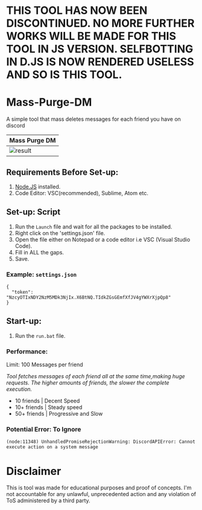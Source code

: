 # THIS TOOL HAS NOW BEEN DISCONTINUED. NO MORE FURTHER WORKS WILL BE MADE FOR THIS TOOL IN JS VERSION. SELFBOTTING IN D.JS IS NOW RENDERED USELESS AND SO IS THIS TOOL.

# Mass-Purge-DM
A simple tool that mass deletes messages for each friend you have on discord

| Mass Purge DM | 
| ------------- | 
| ![result](https://media3.giphy.com/media/hY1HiIc6ODzgNaN2GK/giphy.gif) |

## Requirements Before Set-up:

1. [Node.JS](https://nodejs.org/en/) installed.
2. Code Editor: VSC(recommended), Sublime, Atom etc.

## Set-up: Script

1. Run the `Launch` file and wait for all the packages to be installed.
1. Right click on the 'settings.json' file.
2. Open the file either on Notepad or a code editor i.e VSC (Visual Studio Code).
3. Fill in ALL the gaps.
4. Save.

### Example: `settings.json`
```
{
  "token": "NzcyOTIxNDY2NzM5MDk3NjIx.X6BtNQ.TIdkZGsGEmfXfJV4gYWXrXjpQp8"
}
```

## Start-up:

1. Run the `run.bat` file.

### Performance:

Limit: 100 Messages per friend

*Tool fetches messages of each friend all at the same time,making huge requests. The higher amounts of friends, the slower the complete execution.*

- 10 friends | Decent Speed
- 10+ friends | Steady speed
- 50+ friends | Progressive and Slow

### Potential Error: To Ignore
```
(node:11348) UnhandledPromiseRejectionWarning: DiscordAPIError: Cannot execute action on a system message
```

# Disclaimer

This is tool was made for educational purposes and proof of concepts. I'm not accountable for any unlawful, unprecedented action and any violation of ToS administered by a third party.
